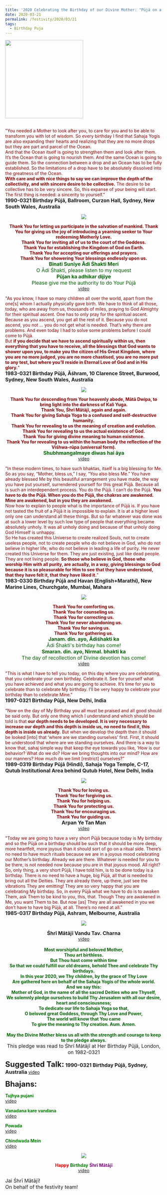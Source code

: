 ```yaml
---
title: '2020 Celebrating the Birthday of our Divine Mother: "Pūjā on a birthday should be such that it should be more deep, more heartfelt, more joyous" '
date: 2020-03-21
permalink: /festivity/2020/03/21
tags:
  - Birthday Puja
---
```


<div style="text-align: left"><img src="/images/image00.png" width="250" /></div><br>

<p>
<font color="DarkRed">"You needed a Mother to look after you, to care for you and to be able to transform you with lot of wisdom. So every birthday I find that Sahaja Yogis are also expanding their hearts and realizing that they are no more drops but they are part and parcel of the Ocean.<br>
And that the Ocean itself is going to strengthen them and look after them. It’s the Ocean that is going to nourish them. And the same Ocean is going to guide them. So the connection between a drop and an Ocean has to be fully established. So the limitations of a drop have to be absolutely dissolved into the greatness of the Ocean.<br>
<b>With care and with nice things to say we can improve the depth of the collectivity, and with sincere desire to be collective.</b> The desire to be collective has to be very sincere. So, this expanse of your being will start.<br>
The first thing is needed: a sincerity to yourself."</font><br>
<font size="+0"><b>1990-0321 Birthday Pūjā, Ballroom, Curzon Hall, Sydney, New South Wales, Australia</b></font>
</p>

<div style="text-align: center"><img src="/images/image340.png" /></div>

<p style="text-align:center;">
<font color="DarkRed"><b>Thank You for letting us participate in the salvation of mankind. 
Thank You for giving us the joy of introducing a yearning seeker to Your redeeming Motherly Love.<br>
Thank You for inviting all of us to the court of the Goddess.<br>
Thank You for establishing the Kingdom of God on Earth.<br>
Thank You for accepting our offerings and prayers.<br>
Thank You for showering Your blessings endlessly upon us.</b></font><br>
<font size="+0"><font color="DarkGreen"><b>Binati Suniye Ādi Śhakti Meri </b><br>
O Ādi Śhakti, please listen to my request<br>
<b>Pūjan ka adhikar dijiye</b><br>
Please give me the authority to do Your Pūjā</font></font><br>
<a href="https://www.youtube.com/watch?v=EZrPkSAk8lE&feature=youtu.be">video</a>
</p>

<p>
<font color="DarkRed">"As you know, I have so many children all over the world, apart from the one[s] whom I actually physically gave birth. We have to think of all those, today, who are away from us, thousands of miles, praying to God Almighty for their spiritual ascent. One has to only pray for the spiritual ascent. Because as you ascend, you get all the rest of it. Because you do not ascend, you not ... you do not get what is needed. That’s why there are problems. And even today I had to solve some problems before I could come to Pūjā.<br>
But <b>if you decide that we have to ascend spiritually within us, then everything that you have to receive, all the blessings that God wants to shower upon you, to make you the citizen of His Great Kingdom, where you are no more judged, you are no more chastised, you are no more put to any test, but where you’ll reside in Eternal Love of God and in His glory.</b>"</font><br>
<font size="+0"><b>1983-0321 Birthday Pūjā,  Āśhram, 10 Clarence Street, Burwood, Sydney, New South Wales, Australia
</b></font>
</p>

<div style="text-align: center"><img src="/images/image341.png" /></div>

<p style="text-align:center;">
<font color="DarkRed"><b>Thank You for descending from Your heavenly abode, Mātā Dwipa, to bring light into the darkness of Kali Yuga.<br> 
Thank You, Śhrī Mātājī, again and again.<br>
Thank You for giving Sahaja Yoga to a confused and self-destructive humanity.<br>
Thank You for revealing to us the meaning of creation and evolution.<br> 
Thank You for revealing to us the actual existence of God.<br>
Thank You for giving divine meaning to human existence.<br>
Thank You for revealing to us within the human body the reflection of the Viśhwa-rūpa (universal form).</b></font><br>
<font size="+0"><font color="DarkGreen"><b>Shubhmangalmaye diwas hai āya</b></font></font><br>
<a href="https://seven-teams.github.io/Videos_Links.html">video</a>
</p>

<p>
<font color="DarkRed">"In these modern times, to have such bhaktas, itself is a big blessing for Me. So as you say, “Mother, bless us,” I say, “You also bless Me.” You have already blessed Me by this beautiful arrangement you have made, the way you have put yourself, surrendered yourself for this great Pūjā. Because all is such an interdependent process. You do the Pūjā. I can’t do the Pūjā. <b>You have to do the Pūjā. When you do the Pūjā, the chakras are awakened. Mine are awakened, but in you they are awakened.</b><br>
Now how to explain to people what is the importance of Pūjā is. If you have not tasted the fruit of a Pūjā it is impossible to explain. It is at a higher level only one can understand all these things. But so far whatever was done was at such a lower level by such low type of people that everything became absolutely unholy. It was all unholy doing and because of that unholy doing God Himself is unhappy.<br>
So He has created this Universe to create realized Souls, not to create useless people, not to create people who do not believe in God, who do not believe in higher life, who do not believe in leading a life of purity. He never created this Universe for them. They are just existing, just like dead people. They are not living people. <b>So those who believe in God, those who worship Him with all purity, are actually, in a way, giving blessings to God because it is so pleasurable for Him to see that they have understood, that they have felt it, that they have liked it.</b>"</font><br>
<font size="+0"><b>1983-0330 Birthday Pūjā and Havan (English+Marathi), New Marine Lines, Churchgate, Mumbai, Mahara</b></font>
</p>

<div style="text-align: center"><img src="/images/image342.png" /></div>

<p style="text-align:center;">
<font color="DarkRed"><b>Thank You for comforting us.<br>
Thank You for counseling us.<br>
Thank You for correcting us.<br>
Thank You for never abandoning us.<br>
Thank You for saving us.<br>
Thank You for gathering us.</b></font><br>
<font size="+0"><font color="DarkGreen"><b>Janam. din. ayo, Ādiśhakti ka</b><br>
Ādi Śhakti's birthday has come!<br>
<b>Smaran. din. ayo, Nirmal. bhakti ka</b><br>
The day of recollection of Divine devotion has come!</font></font><br>
<a href="https://www.youtube.com/watch?v=4GAqyLEuQ24&feature=youtu.be">video</a>
</p>

<p>
<font color="DarkRed">"This is what I have to tell you today, on this day where you are celebrating, that you celebrate your own birthday. Celebrate it. See for yourself what you have achieved and what you are going to achieve. It’s time for you to celebrate than to celebrate My birthday. I’ll be very happy to celebrate your birthday than to celebrate Mine."</font><br>
<font size="+0"><b>1997-0321 Birthday Pūjā, New Delhi, India</b></font>
</p>

<p>
<font color="DarkRed">"Now on the day of My Birthday you all must be praised and all good should be said only. But only one thing which I understand and which should be told is that <b>our depth needs to be developed. It is very necessary to increase our depth and this depth is inside us, no need to find it, this depth is inside us already.</b> But when we develop the depth then it should be looked [into] that ‘where are we standing ourselves’ first. First, it should be understood that where are we standing ourselves. And there is a way to know that, sahaj simple way that keep the eye towards you like, ‘How is our behavior? What do we do? How we bring thoughts into our mind? How are our manners? How much do we limit [restrict] ourselves?"</font><br>
<font size="+0"><b>1989-0319 Birthday Pūjā (Hindi), Sahaja Yoga Temple, C-17, Qutub Institutional Area behind Qutub Hotel, New Delhi, India</b></font>
</p>

<div style="text-align: center"><img src="/images/image343.png" /></div>

<p style="text-align:center;">
<font color="DarkRed"><b>Thank You for loving us.<br>
Thank You for forgiving us.<br> 
Thank You for helping us.<br>
Thank You for protecting us.<br>
Thank You for encouraging us.<br>
Thank You for guiding us.</b></font><br>
<font size="+0"><b>Arpan Ye Tan Man</b></font><br>
<a href="https://seven-teams.github.io/Videos_Links.html">video</a>
</p>


<p>
<font color="DarkRed">"Today we are going to have a very short Pūjā because today is My birthday and so the Pūjā on a birthday should be such that it should be more deep, more heartfelt, more joyous than it should sort of go on a ritual side. There’s no need to have much rituals because we are in a joyous mood celebrating our Mother’s birthday. Already we are there. Whatever is needed for you to be there, is not needed now because you are in that joyous mood. All right? So, only thing, a very short Pūjā, I have told him, is to be done today is a birthday. There is no need to have a huge, big Pūjā, all that is needed to bring out all the Deities. They are already there, up there, just see the vibrations They are emitting! They are so very happy that you are celebrating My birthday.
So, in every Pūjā what we have to do is to awaken Them, ask Them to be kind to you, this, that. Though They are awakened in Me, you want Them to be. But now [as] They are all awakened in you we don’t have to have big Pūjā, at all. There’s no need at all."</font><br>
<font size="+0"><b>1985-0317 Birthday Pūjā, Ashram, Melbourne, Australia
</b></font>
</p>

<div style="text-align: center"><img src="/images/image344.png" /></div>

<p style="text-align:center;">
<font size="+0"><b>Śhrī Mātājī Vandu Tav. Charna</b></font><br>
<a href="https://www.youtube.com/watch?v=gO8ITyclHVE">video</a><br>
<br>
<font color="DarkGreen"><b>Most worshipful and beloved Mother,<br>
Thou art birthless.<br>
But Thou hast come within time<br>
So that we could fulfill our old dreams, behold Thee and celebrate Thy birthdays.<br>
In this year 2020, we Thy children, by the grace of Thy Love<br>
Are gathered here on behalf of the Sahaja Yogis of the whole world.<br>
And we say this:<br>
Mother of God, in the name of all the sacred Deities who are Thyself,<br>
We solemnly pledge ourselves to build Thy Jerusalem with all our desire, heart and consciousness;<br>
To dedicate our life to Sahaja Yoga so that,<br>
O beloved great Goddess, through Thy Love and Power,<br>
The world will know that You came<br>
To give the meaning to Thy creation. Aum. Amen.<br>
<br>
May the Divine Mother bless us all with the strength and courage to keep to the pledge always.</b></font><br>
<font size="+0">This pledge was read to Śhrī Mātājī at Her Birthday Pūjā, London, on 1982-0321</font><br>
</p>

<font size="+2"><b>Suggested Talk:</b></font> 
<font size="+0"><b>1990-0321 Birthday Pūjā, Sydney, Australia</b></font>
<a href="https://seven-teams.github.io/Videos_Links.html"> video</a><br>

<font size="+2"><b>Bhajans:</b></font>

<p>
<font color="green"><b>Tujhya pujani</b></font><br>
<a href="https://seven-teams.github.io/Videos_Links.html">video</a>
</p>

<p>
<font color="green"><b>Vanadana kare vandana</b></font><br>
<a href="https://seven-teams.github.io/Videos_Links.html">video</a>
</p>
 
<p>
<font color="green"><b>Powada</b></font><br>
<a href="https://seven-teams.github.io/Videos_Links.html">video</a> 
</p>

<p>
<font color="green"><b>Chindwada Mein</b></font><br>
<a href="https://www.youtube.com/watch?v=XiRNwWH3g28&feature=emb_logo">video</a> 
</p>

<div style="text-align: center"><img src="/images/image345.png" /></div>

<p style="color:green; text-align:center;">
<font color="red"><b>Happy</b></font> <b>Birthday</b> <font color="Purple"><b>Śhrī Mātājī</b></font><br>
<a href="https://www.youtube.com/watch?v=qHt7_SEvKco">video</a>
</p>

<p>
<font size="+0">Jai Śhrī Mātājī!<br>
On behalf of the festivity team!</font>
</p>